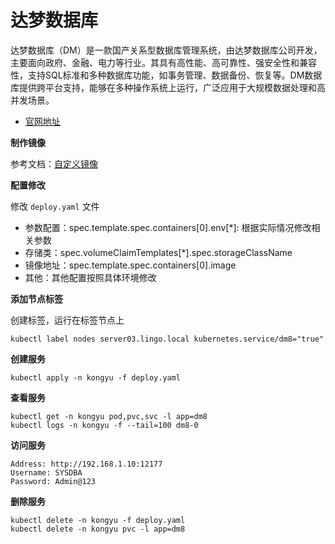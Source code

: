 # 达梦数据库

达梦数据库（DM）是一款国产关系型数据库管理系统，由达梦数据库公司开发，主要面向政府、金融、电力等行业。其具有高性能、高可靠性、强安全性和兼容性，支持SQL标准和多种数据库功能，如事务管理、数据备份、恢复等。DM数据库提供跨平台支持，能够在多种操作系统上运行，广泛应用于大规模数据处理和高并发场景。

- [官网地址](https://eco.dameng.com/document/dm/zh-cn/start/dm-install-docker.html)

**制作镜像**

参考文档：[自定义镜像](/work/docker/service/dm8/v20241230/)

**配置修改**

修改 `deploy.yaml` 文件

- 参数配置：spec.template.spec.containers[0].env[*]: 根据实际情况修改相关参数
- 存储类：spec.volumeClaimTemplates[*].spec.storageClassName
- 镜像地址：spec.template.spec.containers[0].image
- 其他：其他配置按照具体环境修改

**添加节点标签**

创建标签，运行在标签节点上

```
kubectl label nodes server03.lingo.local kubernetes.service/dm8="true"
```

**创建服务**

```
kubectl apply -n kongyu -f deploy.yaml
```

**查看服务**

```
kubectl get -n kongyu pod,pvc,svc -l app=dm8
kubectl logs -n kongyu -f --tail=100 dm8-0
```

**访问服务**

```
Address: http://192.168.1.10:12177
Username: SYSDBA
Password: Admin@123
```

**删除服务**

```
kubectl delete -n kongyu -f deploy.yaml
kubectl delete -n kongyu pvc -l app=dm8
```





